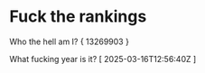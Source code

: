 # Fuck the rankings

Who the hell am I?
{ 13269903 }

What fucking year is it?
[ 2025-03-16T12:56:40Z ]
